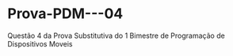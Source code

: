 # Prova-PDM---04
Questão 4 da Prova Substitutiva do 1 Bimestre de Programação de Dispositivos Moveis
